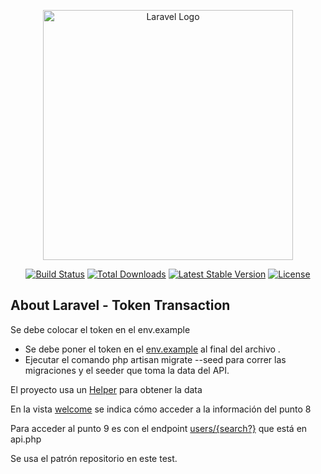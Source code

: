 <p align="center"><a href="https://laravel.com" target="_blank"><img src="https://raw.githubusercontent.com/laravel/art/master/logo-lockup/5%20SVG/2%20CMYK/1%20Full%20Color/laravel-logolockup-cmyk-red.svg" width="400" alt="Laravel Logo"></a></p>

<p align="center">
<a href="https://travis-ci.org/laravel/framework"><img src="https://travis-ci.org/laravel/framework.svg" alt="Build Status"></a>
<a href="https://packagist.org/packages/laravel/framework"><img src="https://img.shields.io/packagist/dt/laravel/framework" alt="Total Downloads"></a>
<a href="https://packagist.org/packages/laravel/framework"><img src="https://img.shields.io/packagist/v/laravel/framework" alt="Latest Stable Version"></a>
<a href="https://packagist.org/packages/laravel/framework"><img src="https://img.shields.io/packagist/l/laravel/framework" alt="License"></a>
</p>

## About Laravel - Token Transaction

Se debe colocar el token en el env.example

- Se debe poner el token en el [env.example](.env.example) al final del archivo .
- Ejecutar el comando php artisan migrate --seed para correr las migraciones y el seeder que toma la data del API.

El proyecto usa un [Helper](app/Helpers/ConectadosApi.php) para obtener la data

En la vista [welcome](resources/views/welcome.blade.php) se indica cómo acceder a la información del punto 8

Para acceder al punto 9 es con el endpoint [users/{search?}](routes/api.php) que está en api.php

Se usa el patrón repositorio en este test.